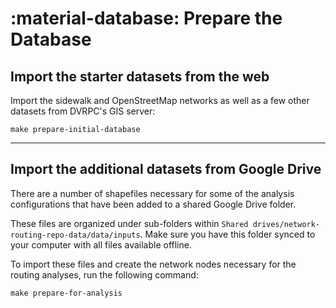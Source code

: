 # :material-database: Prepare the Database

## Import the starter datasets from the web

Import the sidewalk and OpenStreetMap networks as well as a few other datasets from DVRPC's GIS server:

```
make prepare-initial-database
```

---

## Import the additional datasets from Google Drive

There are a number of shapefiles necessary for some of the analysis configurations that have been added to a shared Google Drive folder.

These files are organized under sub-folders within `Shared drives/network-routing-repo-data/data/inputs`. Make sure you have this folder synced to your computer with all files available offline.

To import these files and create the network nodes necessary for the routing analyses, run the following command:

```
make prepare-for-analysis
```
